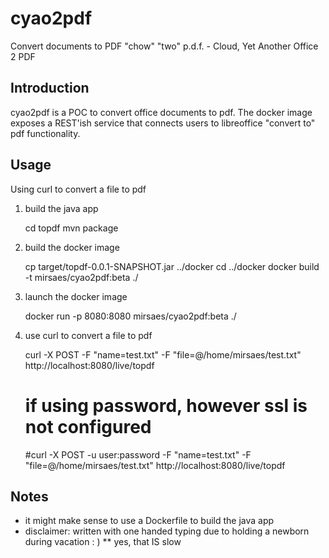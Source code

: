 # cyao2pdf
Convert documents to PDF
"chow" "two" p.d.f. - Cloud, Yet Another Office 2 PDF

## Introduction
cyao2pdf is a POC to convert office documents to pdf.
The docker image exposes a REST'ish service that connects users to libreoffice "convert to" pdf functionality.

## Usage
Using curl to convert a file to pdf

 1. build the java app


	cd topdf
	mvn package

 2. build the docker image


	cp target/topdf-0.0.1-SNAPSHOT.jar ../docker
	cd ../docker
    docker build -t mirsaes/cyao2pdf:beta ./
	

 3. launch the docker image


	docker run -p 8080:8080 mirsaes/cyao2pdf:beta ./


 4. use curl to convert a file to pdf


	curl -X POST -F "name=test.txt" -F "file=@/home/mirsaes/test.txt" http://localhost:8080/live/topdf
	# if using password, however ssl is not configured
	#curl -X POST -u user:password -F "name=test.txt" -F "file=@/home/mirsaes/test.txt" http://localhost:8080/live/topdf

## Notes
* it might make sense to use a Dockerfile to build the java app
* disclaimer: written with one handed typing due to holding a newborn during vacation  : )
** yes, that IS slow